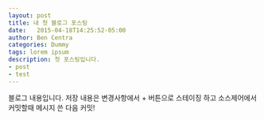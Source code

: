 ```yaml
---
layout: post
title: 내 첫 블로그 포스팅
date:   2015-04-18T14:25:52-05:00
author: Ben Centra
categories: Dummy
tags: lorem ipsum
description: 첫 포스팅입니다.
- post
- test
---
```


블로그 내용입니다.
저장 내용은 변경사항에서 + 버튼으로 스테이징 하고
소스제어에서 커밋할때 메시지 쓴 다음 커밋!